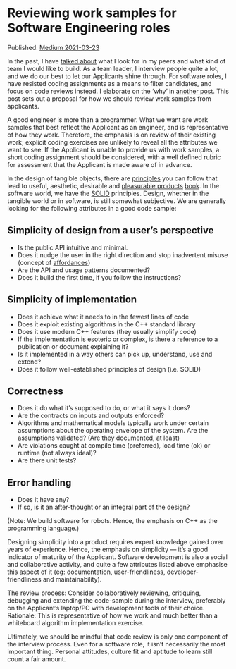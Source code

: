 # Reviewing work samples for Software Engineering roles

Published: [Medium 2021-03-23](https://vilaschitrakaran.medium.com/guidelines-for-reviewing-work-samples-for-software-engineering-roles-eba9bdef0084)

In the past, I have [talked about](https://vilaschitrakaran.medium.com/colleagues-wanted-4b293c6f1062) what I look for in my peers and what kind of team I would like to build. As a team leader, I interview people quite a lot, and we do our best to let our Applicants shine through. For software roles, I have resisted coding assignments as a means to filter candidates, and focus on code reviews instead. I elaborate on the ‘why’ in [another post](https://vilaschitrakaran.medium.com/why-we-dont-insist-on-homework-assignments-for-recruiting-d408a5769330). This post sets out a proposal for how we should review work samples from applicants.

A good engineer is more than a programmer. What we want are work samples that best reflect the Applicant as an engineer, and is representative of how they work. Therefore, the emphasis is on review of their existing work; explicit coding exercises are unlikely to reveal all the attributes we want to see. If the Applicant is unable to provide us with work samples, a short coding assignment should be considered, with a well defined rubric for assessment that the Applicant is made aware of in advance.

In the design of tangible objects, there are [principles](https://www.amazon.co.uk/Design-Everyday-Things-Revised-Expanded/dp/0465050654/) you can follow that lead to useful, aesthetic, desirable and [pleasurable products](https://www.vitsoe.com/gb/about/good-design) [book](https://www.amazon.co.uk/Dieter-Rams-Principles-Good-Design/dp/3791383663/). In the software world, we have the [SOLID](https://en.wikipedia.org/wiki/SOLID) principles. Design, whether in the tangible world or in software, is still somewhat subjective. We are generally looking for the following attributes in a good code sample:

## Simplicity of design from a user’s perspective

- Is the public API intuitive and minimal.
- Does it nudge the user in the right direction and stop inadvertent misuse (concept of [affordances](https://medium.com/@sachinrekhi/don-normans-principles-of-interaction-design-51025a2c0f33))
- Are the API and usage patterns documented?
- Does it build the first time, if you follow the instructions?

## Simplicity of implementation

- Does it achieve what it needs to in the fewest lines of code
- Does it exploit existing algorithms in the C++ standard library
- Does it use modern C++ features (they usually simplify code)
- If the implementation is esoteric or complex, is there a reference to a publication or document explaining it?
- Is it implemented in a way others can pick up, understand, use and extend?
- Does it follow well-established principles of design (i.e. SOLID)

## Correctness

- Does it do what it’s supposed to do, or what it says it does?
- Are the contracts on inputs and outputs enforced?
- Algorithms and mathematical models typically work under certain assumptions about the operating envelope of the system. Are the assumptions validated? (Are they documented, at least)
- Are violations caught at compile time (preferred), load time (ok) or runtime (not always ideal)?
- Are there unit tests?

## Error handling

- Does it have any?
- If so, is it an after-thought or an integral part of the design?

(Note: We build software for robots. Hence, the emphasis on C++ as the programming language.)

Designing simplicity into a product requires expert knowledge gained over years of experience. Hence, the emphasis on simplicity — it’s a good indicator of maturity of the Applicant. Software development is also a social and collaborative activity, and quite a few attributes listed above emphasise this aspect of it (eg: documentation, user-friendliness, developer-friendliness and maintainability).

The review process: Consider collaboratively reviewing, critiquing, debugging and extending the code-sample during the interview, preferably on the Applicant’s laptop/PC with development tools of their choice. Rationale: This is representative of how we work and much better than a whiteboard algorithm implementation exercise.

Ultimately, we should be mindful that code review is only one component of the interview process. Even for a software role, it isn’t necessarily the most important thing. Personal attitudes, culture fit and aptitude to learn still count a fair amount.
